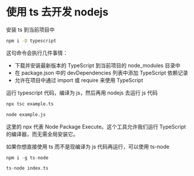 <!--
 * @Author: shgopher shgopher@gmail.com
 * @Date: 2024-01-24 01:22:03
 * @LastEditors: shgopher shgopher@gmail.com
 * @LastEditTime: 2024-01-24 01:55:27
 * @FilePath: /TSFamily/nodejs/ts-node/README.md
 * @Description: 
 * 
 * Copyright (c) 2024 by shgopher, All Rights Reserved. 
-->
# 使用 ts 去开发 nodejs


安装 ts 到当前项目中
```bash
npm i -D typescript
```
这句命令会执行几件事情：

- 下载并安装最新版本的 TypeScript 到当前项目的 node_modules 目录中
- 在 package.json 中的 devDependencies 列表中添加 TypeScript 依赖记录
- 允许在项目中通过 import 或 require 来使用 TypeScript

运行 typescript 代码，编译为 js，然后再用 nodejs 去运行 js 代码
```bash
npx tsc example.ts

node example.js
```
这里的 npx 代表 Node Package Execute。这个工具允许我们运行 TypeScript 的编译器，而无需全局安装它。

如果你想直接使用 ts 而不是现编译为 js 代码再运行，可以使用 ts-node

```go
npm i -g ts-node

ts-node index.ts
```
